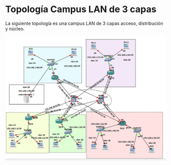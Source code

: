 # Topología Campus LAN de 3 capas

La siguiente topología es una campus LAN de 3 capas acceso, distribución y núcleo.

![Diagrama de la topología de red utilizada en este proyecto](/topology/original/extras/images/Topology.jpeg "Topología Campus LAN")
